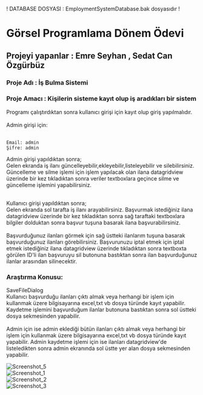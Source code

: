 ! DATABASE DOSYASI : EmploymentSystemDatabase.bak dosyasıdır ! <br>
# Görsel Programlama Dönem Ödevi
  <h2>  Projeyi yapanlar : Emre Seyhan , Sedat Can Özgürbüz </h2>
  <h3>  Proje Adı : İş Bulma Sistemi </h3>
	<h3>  Proje Amacı : Kişilerin sisteme kayıt olup iş aradıkları bir sistem </h3>

Programı çalıştırdıktan sonra kullanıcı girişi için kayıt olup giriş yapılmalıdır. <br>  <br>
Admin girişi için:  <br>  <br>


```
Email: admin  
Şifre: admin 
```

Admin girişi yapıldıktan sonra;<br>
Gelen  ekranda iş ilanı güncelleyebilir,ekleyebilir,listeleyebilir ve silebilirsiniz.
Güncelleme ve silme işlemi için işlem yapılacak olan ilana datagridview üzerinde bir kez tıkladıktan sonra veriler textboxlara geçince silme ve güncelleme
işlemini yapabilirsiniz.<br><br>

Kullanıcı girişi yapıldıktan sonra;<br>
Gelen  ekranda sol tarafta iş ilanı arayabilirsiniz.
Başvurmak istediğiniz ilana datagridview üzerinde bir kez tıkladıktan sonra sağ taraftaki textboxlara bilgiler dolduktan sonra başvur tuşuna basarak
ilana başvurabilirsiniz.<br><br>
Başvurduğunuz ilanları görmek için sağ üstteki ilanlarım tuşuna basarak başvurduğunuz ilanları görebilirsiniz.
Başvurunuzu iptal etmek için iptal etmek istediğiniz ilana datagridview üzerinde tıkladıktan sonra textboxta görülen ID'li ilan başvuruyu sil
butonuna bastıktan sonra ilan başvurduğunuz ilanlar arasından silinecektir.


<h3>  Araştırma Konusu: </h3>
SaveFileDialog  <br>
Kullanıcı başvurduğu ilanları çıktı almak veya herhangi bir işlem için kullanmak üzere bilgisayarına excel,txt vb dosya türünde kayıt yapabilir.
Kaydetme işlemini başvurduğum ilanlar butonuna bastıktan sonra sol üstteki dosya sekmesinden yapabilir.
<br> <br>
Admin için ise admin eklediği bütün ilanları çıktı almak veya herhangi bir işlem için kullanmak üzere bilgisayarına excel,txt vb dosya türünde kayıt yapabilir.
Admin kaydetme işlemi için ise ilanları datagridview'de listeledikten sonra admin ekranında sol üstte yer alan dosya sekmesinden yapabilir.<br>



![Screenshot_5](https://user-images.githubusercontent.com/83351907/170529528-6ca95f9c-1a38-413a-91b0-0b9e185259cf.png) <br>
![Screenshot_1](https://user-images.githubusercontent.com/83351907/170528410-bb9c6085-74ad-4f0d-b945-8a879cdcd1a1.png) <br>
![Screenshot_2](https://user-images.githubusercontent.com/83351907/170528412-93effb6f-962f-47e3-bacd-5c136404b8e0.png) <br>
![Screenshot_3](https://user-images.githubusercontent.com/83351907/170528414-7b687375-6117-49a2-a109-5c7e8ca47717.png) <br>

